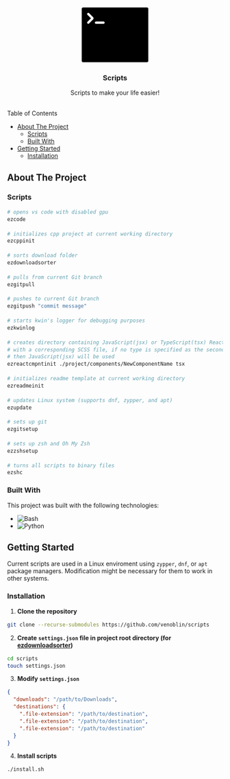 <br/>
<div align="center">
<a href="https://github.com/venoblin/scripts">
<img src=".project-images/project-logo.png" alt="Termnial logo" height="128px" />
</a>

<h3 align="center">Scripts</h3>
<p align="center">
Scripts to make your life easier!
<br/>
<br/>
</p>
</div>

Table of Contents

- [About The Project](#about-the-project)
  - [Scripts](#scripts)
  - [Built With](#built-with)
- [Getting Started](#getting-started)
  - [Installation](#installation)

## About The Project

### Scripts

```sh
# opens vs code with disabled gpu
ezcode

# initializes cpp project at current working directory
ezcppinit

# sorts download folder
ezdownloadsorter

# pulls from current Git branch
ezgitpull

# pushes to current Git branch
ezgitpush "commit message"

# starts kwin's logger for debugging purposes
ezkwinlog

# creates directory containing JavaScript(jsx) or TypeScript(tsx) React component
# with a corresponding SCSS file, if no type is specified as the second argument
# then JavaScript(jsx) will be used
ezreactcmpntinit ./project/components/NewComponentName tsx

# initializes readme template at current working directory
ezreadmeinit

# updates Linux system (supports dnf, zypper, and apt)
ezupdate

# sets up git
ezgitsetup

# sets up zsh and Oh My Zsh
ezzshsetup

# turns all scripts to binary files
ezshc
```

### Built With

This project was built with the following technologies:

- <img src="https://img.shields.io/badge/Bash-4EAA25?logo=gnubash&logoColor=fff" alt="Bash" />
- <img src="https://img.shields.io/badge/Python-3776AB?logo=python&logoColor=fff" alt="Python" />

## Getting Started

Current scripts are used in a Linux enviroment using `zypper`, `dnf`, or `apt` package managers. Modification might be necessary for them to work in other systems.


### Installation

1. **Clone the repository** 

  ```sh
  git clone --recurse-submodules https://github.com/venoblin/scripts
  ```

2. **Create `settings.json` file in project root directory (for [ezdownloadsorter](https://github.com/venoblin/download-file-sorter))**

  ```sh
  cd scripts
  touch settings.json
  ```

3. **Modify `settings.json`** 

  ```json
  {
    "downloads": "/path/to/Downloads",
    "destinations": {
      ".file-extension": "/path/to/destination",
      ".file-extension": "/path/to/destination",
      ".file-extension": "/path/to/destination"
    }
  }
  ```

4. **Install scripts** 
  
  ```sh
  ./install.sh
  ```